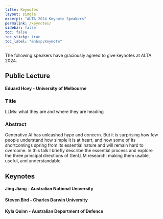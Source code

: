 ```yaml
---
title: Keynotes
layout: single
excerpt: "ALTA 2024 Keynote Speakers"
permalink: /keynotes/
sidebar: false
toc: false
toc_sticky: true
toc_label: "&nbsp;Keynote"
---
```

<style>
    .half {
    width: 50%;
    height: 50%
    }
    .smaller {
    width: 40%;
    height: 40%
    }
</style>

The following speakers have graciously agreed to give keynotes at ALTA 2024.

## Public Lecture
#### Eduard Hovy - University of Melbourne

### Title
LLMs: what they are and where they are heading

### Abstract
Generative AI has unleashed hype and concern. But it is surprising how few people understand how simple it is at heart, and how some of its shortcomings spring from its essential nature and will remain hard to overcome. In this talk I briefly describe the essential process and explore the three principal directions of GenLLM research: making them usable, useful, and understandable. 


## Keynotes
#### Jing Jiang - Australian National University

#### Steven Bird - Charles Darwin University

#### Kyla Quinn - Australian Department of Defence
